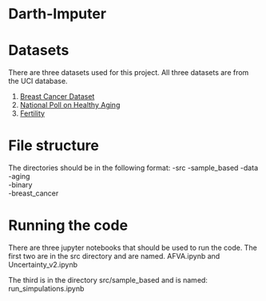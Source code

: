 # Darth-Imputer

<!-- Brain Data: CSV file containing the gene expression levels of 54676 genes (columns) from 130 samples (rows). There are 4 different types of brain cancer (plus healthy tissue) represented in this dataset (column "type"). More information about this dataset, as well as other file formats such as TAB and ARFF, data visualization, and classification and clustering benchmarks are freely available at the official CuMiDa website under the id GSE50161: http://sbcb.inf.ufrgs.br/cumida

Breast Data: CSV file containing the gene expression levels of 54676 genes (columns) from 151 samples (rows). There are 5 different types of breast cancer (plus healthy tissue) represented in this dataset (column "type"). More information about this dataset, as well as other file formats such as TAB and ARFF, data visualization, and classification and clustering benchmarks are freely available at the official CuMiDa website under the id GSE45827: http://sbcb.inf.ufrgs.br/cumida -->

# Datasets

There are three datasets used for this project. All three datasets are from the UCI database.

1. [Breast Cancer Dataset](https://archive.ics.uci.edu/dataset/14/breast+cancer)
2. [National Poll on Healthy Aging](https://archive.ics.uci.edu/dataset/936/national+poll+on+healthy+aging+(npha))
3. [Fertility](https://archive.ics.uci.edu/dataset/244/fertility)

# File structure
The directories should be in the following format:
-src
    -sample_based
-data
    -aging <br />
    -binary <br />
    -breast_cancer <br />

# Running the code
There are three jupyter notebooks that should be used to run the code. 
The first two are in the src directory and are named.
AFVA.ipynb and Uncertainty_v2.ipynb

The third is in the directory src/sample_based and is named: run_simpulations.ipynb


